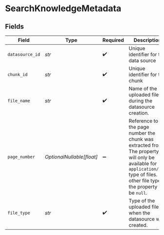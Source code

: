 # SearchKnowledgeMetadata


## Fields

| Field                                                                                                                                                                                  | Type                                                                                                                                                                                   | Required                                                                                                                                                                               | Description                                                                                                                                                                            |
| -------------------------------------------------------------------------------------------------------------------------------------------------------------------------------------- | -------------------------------------------------------------------------------------------------------------------------------------------------------------------------------------- | -------------------------------------------------------------------------------------------------------------------------------------------------------------------------------------- | -------------------------------------------------------------------------------------------------------------------------------------------------------------------------------------- |
| `datasource_id`                                                                                                                                                                        | *str*                                                                                                                                                                                  | :heavy_check_mark:                                                                                                                                                                     | Unique identifier for the data source                                                                                                                                                  |
| `chunk_id`                                                                                                                                                                             | *str*                                                                                                                                                                                  | :heavy_check_mark:                                                                                                                                                                     | Unique identifier for the chunk                                                                                                                                                        |
| `file_name`                                                                                                                                                                            | *str*                                                                                                                                                                                  | :heavy_check_mark:                                                                                                                                                                     | Name of the uploaded file during the datasource creation.                                                                                                                              |
| `page_number`                                                                                                                                                                          | *OptionalNullable[float]*                                                                                                                                                              | :heavy_minus_sign:                                                                                                                                                                     | Reference to the page number the chunk was extracted from. The property will only be available for `application/pdf` type of files. For other file types, the property will be `null`. |
| `file_type`                                                                                                                                                                            | *str*                                                                                                                                                                                  | :heavy_check_mark:                                                                                                                                                                     | Type of the uploaded file when the datasource was created.                                                                                                                             |